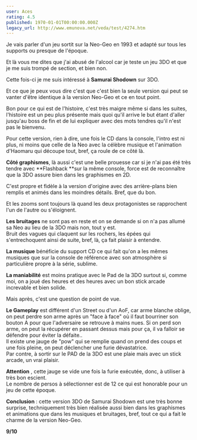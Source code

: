 ```yaml
---
user: Aces
rating: 4.5
published: 1970-01-01T00:00:00.000Z
legacy_url: http://www.emunova.net/veda/test/4274.htm
---
```

Je vais parler d'un jeu sortit sur la Neo-Geo en 1993 et adapté sur tous les supports ou presque de l'époque.  

Et là vous me dites que j'ai abusé de l'alcool car je teste un jeu 3DO et que je me suis trompé de section, et bien non.  

  

Cette fois-ci je me suis intéressé à **Samurai Shodown** sur 3DO.  

Et ce que je peux vous dire c'est que c'est bien la seule version qui peut se vanter d'être identique à la version Neo-Geo et ce en tout point.   

  

Bon pour ce qui est de l'histoire, c'est très maigre même si dans les suites, l'histoire est un peu plus présente mais quoi qu'il arrive le but étant d'aller jusqu'au boss de fin et de lui expliquer avec des mots tendres qu'il n'est pas le bienvenu.  

  

Pour cette version, rien à dire, une fois le CD dans la console, l'intro est ni plus, ni moins que celle de la Neo avec la célèbre musique et l'animation d'Haomaru qui découpe tout, bref, ça roule de ce côté là.  

  

**Côté graphismes**, là aussi c'est une belle prouesse car si je n'ai pas été très tendre avec **Flashback **sur la même console, force est de reconnaître que la 3DO assure bien dans les graphismes en 2D.  

C'est propre et fidèle à la version d'origine avec des arrière-plans bien remplis et animés dans les moindres détails. Bref, que du bon.  

Et les zooms sont toujours là quand les deux protagonistes se rapprochent l'un de l'autre ou s'éloignent.  

  

**Les bruitages** ne sont pas en reste et on se demande si on n'a pas allumé sa Neo au lieu de la 3DO mais non, tout y est.  
Bruit des vagues qui claquent sur les rochers, les épées qui s'entrechoquent ainsi de suite, bref, là, ça fait plaisir à entendre.  

  

**La musique** bénéficie du support CD ce qui fait qu'on a les mêmes musiques que sur la console de référence avec son atmosphère si particulière propre à la série, sublime.  

  

**La maniabilité** est moins pratique avec le Pad de la 3DO surtout si, comme moi, on a joué des heures et des heures avec un bon stick arcade increvable et bien solide.  

Mais après, c'est une question de point de vue.  

  

**Le Gameplay** est différent d'un Street ou d'un AoF, car arme blanche oblige, on peut perdre son arme après un "face à face" où il faut bourriner son bouton A pour que l'adversaire se retrouve à mains nues.
Si on perd son arme, on peut la récupérer en passant dessus mais pour ça, il va falloir se défendre pour éviter la défaite..  
Il existe une jauge de "pow" qui se remplie quand on prend des coups et une fois pleine, on peut déclencher une furie dévastatrice.  
Par contre, à sortir sur le PAD de la 3DO est une plaie mais avec un stick arcade, un vrai plaisir.  

**Attention** , cette jauge se vide une fois la furie exécutée, donc, à utiliser à très bon escient.  
Le nombre de persos à sélectionner est de 12 ce qui est honorable pour un jeu de cette époque.  

  

**Conclusion** : cette version 3DO de Samurai Shodown est une très bonne surprise, techniquement très bien réalisée aussi bien dans les graphismes et animations que dans les musiques et bruitages, bref, tout ce qui a fait le charme de la version Neo-Geo.  

  
**9/10**
